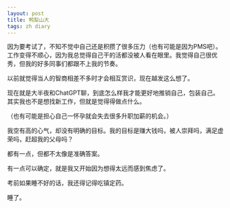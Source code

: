 ```yaml
---
layout: post
title: 鸭梨山大
tags: zh diary
---
```

因为要考试了，不知不觉中自己还是积攒了很多压力（也有可能是因为PMS吧）。工作变得不顺心，因为我总觉得自己干的活都没被人看在眼里。我觉得自己很优秀，但我的好多同事们都跟不上我的节奏。

以前就觉得当人的智商相差不多时才会相互赏识，现在越发这么想了。

现在就是大半夜和ChatGPT聊，到底怎么样我才能更好地推销自己，包装自己。其实我也不是想找新工作，但就是觉得得做点什么。

（也有可能是担心自己一怀孕就会失去很多升职加薪的机会。）

我空有高的心气，却没有明确的目标。我的目标是赚大钱吗，被人崇拜吗，满足虚荣吗，赶超我的父母吗？

都有一点，但都不太像是准确答案。

有一点可以确定，就是我又开始因为想得太远而感到焦虑了。

考前如果睡不好的话，我还得记得吃镇定药。

睡了。
